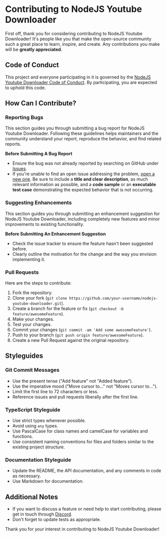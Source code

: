 # Contributing to NodeJS Youtube Downloader

First off, thank you for considering contributing to NodeJS Youtube Downloader! It's people like you that make the open-source community such a great place to learn, inspire, and create. Any contributions you make will be **greatly appreciated**.

## Code of Conduct

This project and everyone participating in it is governed by the [NodeJS Youtube Downloader Code of Conduct](CODE_OF_CONDUCT.md). By participating, you are expected to uphold this code.

## How Can I Contribute?

### Reporting Bugs

This section guides you through submitting a bug report for NodeJS Youtube Downloader. Following these guidelines helps maintainers and the community understand your report, reproduce the behavior, and find related reports.

**Before Submitting A Bug Report**
- Ensure the bug was not already reported by searching on GitHub under [Issues](https://github.com/thenolle/nodejs-youtube-downloader/issues).
- If you're unable to find an open issue addressing the problem, [open a new one](https://github.com/thenolle/nodejs-youtube-downloader/issues/new). Be sure to include a **title and clear description**, as much relevant information as possible, and a **code sample** or an **executable test case** demonstrating the expected behavior that is not occurring.

### Suggesting Enhancements

This section guides you through submitting an enhancement suggestion for NodeJS Youtube Downloader, including completely new features and minor improvements to existing functionality.

**Before Submitting An Enhancement Suggestion**
- Check the issue tracker to ensure the feature hasn't been suggested before.
- Clearly outline the motivation for the change and the way you envision implementing it.

### Pull Requests

Here are the steps to contribute:

1. Fork the repository.
2. Clone your fork (`git clone https://github.com/your-username/nodejs-youtube-downloader.git`).
3. Create a branch for the feature or fix (`git checkout -b feature/awesomeFeature`).
4. Make your changes.
5. Test your changes.
6. Commit your changes (`git commit -am 'Add some awesomeFeature'`).
7. Push to your branch (`git push origin feature/awesomeFeature`).
8. Create a new Pull Request against the original repository.

## Styleguides

### Git Commit Messages
- Use the present tense ("Add feature" not "Added feature").
- Use the imperative mood ("Move cursor to..." not "Moves cursor to...").
- Limit the first line to 72 characters or less.
- Reference issues and pull requests liberally after the first line.

### TypeScript Styleguide
- Use strict types whenever possible.
- Avoid using `any` types.
- Use PascalCase for class names and camelCase for variables and functions.
- Use consistent naming conventions for files and folders similar to the existing project structure.

### Documentation Styleguide
- Update the README, the API documentation, and any comments in code as necessary.
- Use Markdown for documentation.

## Additional Notes

- If you want to discuss a feature or need help to start contributing, please get in touch through [Discord](https://discord.gg/Fp5vyeJCZF).
- Don't forget to update tests as appropriate.

Thank you for your interest in contributing to NodeJS Youtube Downloader!